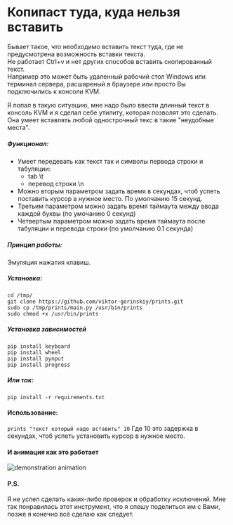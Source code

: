 # Копипаст туда, куда нельзя вставить
Бывает такое, что необходимо вставить текст туда, где не предусмотрена возможность вставки текста.  
Не работает Ctrl+v и нет других способов вставить скопированный текст.  
Например это может быть удаленный рабочий стол Windows или терминал сервера, расшареный в браузере или просто Вы подключились к консоли KVM.

Я попал в такую ситуацию, мне надо было ввести длинный текст в консоль KVM и я сделал себе утилиту, которая позволят это сделать.
Она умеет вставлять любой однострочный текс в такие "неудобные места".  

##### Функционал:
* Умеет передевать как текст так и символы первода строки и табуляции:
    * tab \t
    * перевод строки \n
* Можно вторым параметром задать время в секундах, чтоб успеть поставить курсор в нужное место. По умолчанию 15 секунд.
* Третьим параметром можно задать время таймаута между ввода каждой буквы (по умочанию 0 секунд)
* Четвертым параметром можно задать время таймаута после табуляции и перевода строки (по умолчанию 0.1 секунда)
##### Принцип работы:
Эмуляция нажатия клавиш.

##### Установка:
```
cd /tmp/ 
git clone https://github.com/viktor-gorinskiy/prints.git
sudo cp /tmp/prints/main.py /usr/bin/prints
sudo chmod +x /usr/bin/prints
````
##### Установка зависимостей
```
pip install keyboard
pip install wheel
pip install pynput
pip install progress
```
##### Или так:
```
pip install -r requirements.txt
```
#### Использование:
```prints "текст который надо вставить" 10```
Где 10 это задержка в секундах, чтоб успеть установить курсор в нужное место.
#### И анимация как это работает
![demonstration animation](static/demonstration.gif)

#### P.S.
Я не успел сделать каких-либо проверок и обработку исключений. Мне так понравилась этот инструмент, что я спешу поделиться им с Вами, позже я конечно всё сделаю как следует. 
